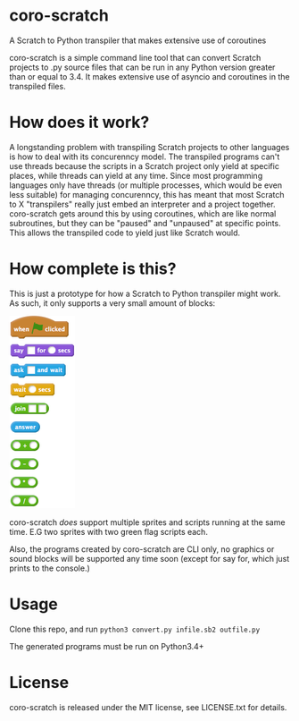 # coro-scratch
A Scratch to Python transpiler that makes extensive use of coroutines

coro-scratch is a simple command line tool that can convert Scratch projects to .py source files that can be run in any Python version greater than or equal to 3.4. It makes extensive use of asyncio and coroutines in the transpiled files.

# How does it work?
A longstanding problem with transpiling Scratch projects to other languages is how to deal with its concurenncy model. The transpiled programs can't use threads because the scripts in a Scratch project only yield at specific places, while threads can yield at any time. Since most programming languages only have threads (or multiple processes, which would be even less suitable) for managing concurenncy, this has meant that most Scratch to X "transpilers" really just embed an interpreter and a project together. coro-scratch gets around this by using coroutines, which are like normal subroutines, but they can be "paused" and "unpaused" at specific points. This allows the transpiled code to yield just like Scratch would.

# How complete is this?
This is just a prototype for how a Scratch to Python transpiler might work. As such, it only supports a very small amount of blocks:

![Supported blocks](supported.png)

coro-scratch _does_ support multiple sprites and scripts running at the same time. E.G two sprites with two green flag scripts each.

Also, the programs created by coro-scratch are CLI only, no graphics or sound blocks will be supported any time soon (except for say for, which just prints to the console.)

# Usage
Clone this repo, and run `python3 convert.py infile.sb2 outfile.py`

The generated programs must be run on Python3.4+

# License
coro-scratch is released under the MIT license, see LICENSE.txt for details.
